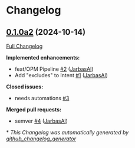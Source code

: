 # Changelog

## [0.1.0a2](https://github.com/OpenVoiceOS/ovos-adapt-pipeline-plugin/tree/0.1.0a2) (2024-10-14)

[Full Changelog](https://github.com/OpenVoiceOS/ovos-adapt-pipeline-plugin/compare/de984a17dae7080ecce0c3eb3e101b44fdf062ba...0.1.0a2)

**Implemented enhancements:**

- feat/OPM Pipeline [\#2](https://github.com/OpenVoiceOS/ovos-adapt-pipeline-plugin/pull/2) ([JarbasAl](https://github.com/JarbasAl))
- Add "excludes" to Intent [\#1](https://github.com/OpenVoiceOS/ovos-adapt-pipeline-plugin/pull/1) ([JarbasAl](https://github.com/JarbasAl))

**Closed issues:**

- needs automations [\#3](https://github.com/OpenVoiceOS/ovos-adapt-pipeline-plugin/issues/3)

**Merged pull requests:**

- semver [\#4](https://github.com/OpenVoiceOS/ovos-adapt-pipeline-plugin/pull/4) ([JarbasAl](https://github.com/JarbasAl))



\* *This Changelog was automatically generated by [github_changelog_generator](https://github.com/github-changelog-generator/github-changelog-generator)*
